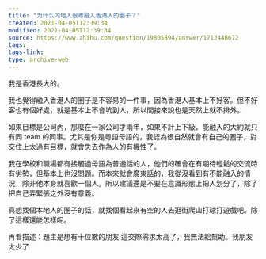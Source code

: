 ```yaml
---
title: "为什么内地人很难融入香港人的圈子？"
created: 2021-04-05T12:39:34
modified: 2021-04-05T12:39:34
source: https://www.zhihu.com/question/19805894/answer/1712448672
tags:
tags-link:
type: archive-web
---
```

我是香港長大的。

我也覺得融入香港人的圈子是不容易的一件事，因為香港人基本上不好客。但不好客也有個好處，就是基本上不會坑到人，所以間接來說也是天然上就不排外。

如果目標是公司內，那麼在一家公司才兩年，如果不計上下級，能融入的大約就只有同 team 的同事。尤其是你是粵語母語的，我認為很自然就會有自己的圈子，對交住上太過有目標，就會失去作為人的有機性了。

我在學校和職場都有接觸過母語為普通話的人，他們的確會在有期待輕鬆的交流時有劣勢，但基本上也沒問題。而本來就會廣東話的，我從沒看到有不能融入的情況，除非他本身就喜歡一個人。所以建議還是不要在意識形態上把人划分了，除了把自己弄緊張之外沒有意義。

真想找個本地人的圈子的話，就找個看起來有空的人去逛街爬山打球打遊戲吧。除了這樣還能怎樣呢。

再看描述：題主是想有十位數的朋友 這交際需求太高了，我無法給幫助。我朋友太少了